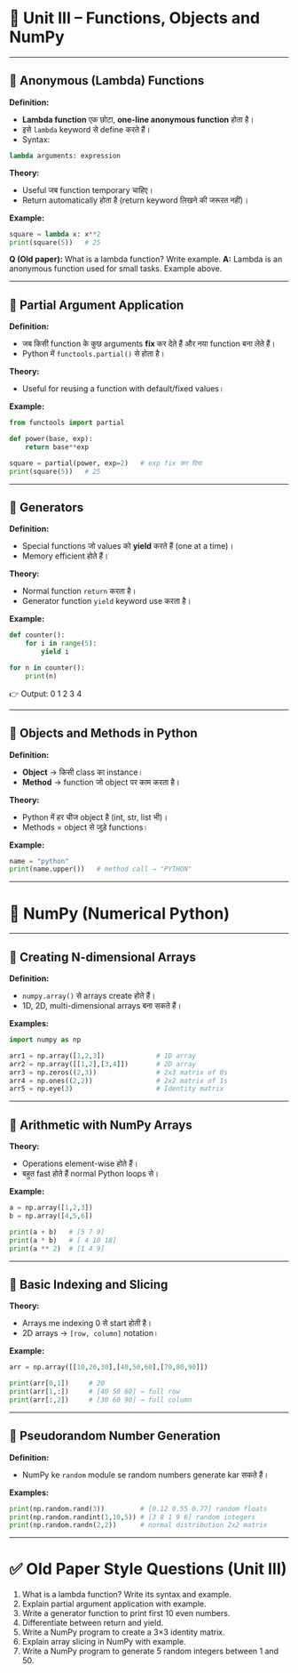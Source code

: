 # 📝 **Unit III – Functions, Objects and NumPy**

---

## 🔹 Anonymous (Lambda) Functions

**Definition:**

* **Lambda function** एक छोटा, **one-line anonymous function** होता है।
* इसे `lambda` keyword से define करते हैं।
* Syntax:

```python
lambda arguments: expression
```

**Theory:**

* Useful जब function temporary चाहिए।
* Return automatically होता है (return keyword लिखने की जरूरत नहीं)।

**Example:**

```python
square = lambda x: x**2
print(square(5))   # 25
```

**Q (Old paper):** What is a lambda function? Write example.
**A:** Lambda is an anonymous function used for small tasks. Example above.

---

## 🔹 Partial Argument Application

**Definition:**

* जब किसी function के कुछ arguments **fix** कर देते हैं और नया function बना लेते हैं।
* Python में `functools.partial()` से होता है।

**Theory:**

* Useful for reusing a function with default/fixed values।

**Example:**

```python
from functools import partial

def power(base, exp):
    return base**exp

square = partial(power, exp=2)   # exp fix कर दिया
print(square(5))   # 25
```

---

## 🔹 Generators

**Definition:**

* Special functions जो values को **yield** करते हैं (one at a time)।
* Memory efficient होते हैं।

**Theory:**

* Normal function `return` करता है।
* Generator function `yield` keyword use करता है।

**Example:**

```python
def counter():
    for i in range(5):
        yield i

for n in counter():
    print(n)
```

👉 Output: 0 1 2 3 4

---

## 🔹 Objects and Methods in Python

**Definition:**

* **Object** → किसी class का instance।
* **Method** → function जो object पर काम करता है।

**Theory:**

* Python में हर चीज object है (int, str, list भी)।
* Methods = object से जुड़े functions।

**Example:**

```python
name = "python"
print(name.upper())   # method call → "PYTHON"
```

---

# 🧮 **NumPy (Numerical Python)**

---

## 🔹 Creating N-dimensional Arrays

**Definition:**

* `numpy.array()` से arrays create होते हैं।
* 1D, 2D, multi-dimensional arrays बना सकते हैं।

**Examples:**

```python
import numpy as np

arr1 = np.array([1,2,3])             # 1D array
arr2 = np.array([[1,2],[3,4]])       # 2D array
arr3 = np.zeros((2,3))               # 2x3 matrix of 0s
arr4 = np.ones((2,2))                # 2x2 matrix of 1s
arr5 = np.eye(3)                     # Identity matrix
```

---

## 🔹 Arithmetic with NumPy Arrays

**Theory:**

* Operations element-wise होते हैं।
* बहुत fast होते हैं normal Python loops से।

**Example:**

```python
a = np.array([1,2,3])
b = np.array([4,5,6])

print(a + b)   # [5 7 9]
print(a * b)   # [ 4 10 18]
print(a ** 2)  # [1 4 9]
```

---

## 🔹 Basic Indexing and Slicing

**Theory:**

* Arrays me indexing 0 से start होती है।
* 2D arrays → `[row, column]` notation।

**Example:**

```python
arr = np.array([[10,20,30],[40,50,60],[70,80,90]])

print(arr[0,1])     # 20
print(arr[1,:])     # [40 50 60] → full row
print(arr[:,2])     # [30 60 90] → full column
```

---

## 🔹 Pseudorandom Number Generation

**Definition:**

* NumPy ke `random` module se random numbers generate kar सकते हैं।

**Examples:**

```python
print(np.random.rand(3))         # [0.12 0.55 0.77] random floats
print(np.random.randint(1,10,5)) # [3 8 1 9 6] random integers
print(np.random.randn(2,2))      # normal distribution 2x2 matrix
```

---

# ✅ Old Paper Style Questions (Unit III)

1. What is a lambda function? Write its syntax and example.
2. Explain partial argument application with example.
3. Write a generator function to print first 10 even numbers.
4. Differentiate between return and yield.
5. Write a NumPy program to create a 3×3 identity matrix.
6. Explain array slicing in NumPy with example.
7. Write a NumPy program to generate 5 random integers between 1 and 50.
